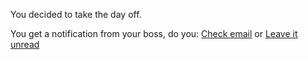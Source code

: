 You decided to take the day off.

You get a notification from your boss, do you:
[Check email](your-boss-emails-you.md)
or
[Leave it unread](you-sleep-for-the-whole-day.md)
